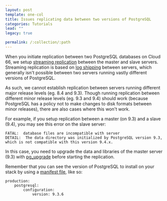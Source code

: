 ```yaml
---
layout: post
template: one-col
title: Issues replicating data between two versions of PostgreSQL
categories: Tutorials
lead: ""
legacy: true

permalink: /:collection/:path
---
```


When you initiate replication between two PostgreSQL databases on Cloud 66, we setup [streaming replication](https://wiki.postgresql.org/wiki/Streaming_Replication) between the master and slave servers. Streaming replication is based on [log shipping](http://www.postgresql.org/docs/9.4/static/warm-standby.html) between servers, which generally isn't possible between two servers running vastly different versions of PostgreSQL.

As such, we cannot establish replication between servers running different major release levels (eg. 8.4 and 9.3). Though running replication between different minor release levels (eg. 9.3 and 9.4) should work (because PostgreSQL has a policy not to make changes to disk formats between minor releases), there are also cases where this won't work.

For example, if you setup replication between a master (on 9.3) and a slave (9.4), you may see this error on the slave server:

```
FATAL:  database files are incompatible with server
DETAIL:  The data directory was initialized by PostgreSQL version 9.3, which is not compatible with this version 9.4.x.
```

In this case, you need to upgrade the data and libraries of the master server (9.3) with [pg_upgrade](http://www.postgresql.org/docs/9.4/static/pgupgrade.html) before starting the replication.

Remember that you can see the version of PostgreSQL to install on your stack by using a [manifest file](/legacy_docker/tutorials/getting-started-with-manifest.html), like so:

```
production:
    postgresql:
        configuration:
            version: 9.3.6
```


